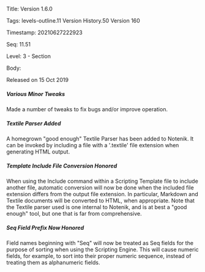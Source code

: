Title:  Version 1.6.0

Tags:   levels-outline.11 Version History.50 Version 160

Timestamp: 20210627222923

Seq:    11.51

Level:  3 - Section

Body: 

Released on 15 Oct 2019
 
##### Various Minor Tweaks

Made a number of tweaks to fix bugs and/or improve operation. 

 
##### Textile Parser Added

A homegrown "good enough" Textile Parser has been added to Notenik. It can be invoked by including a file with a '.textile' file extension when generating HTML output. 

 
##### Template Include File Conversion Honored

When using the Include command within a Scripting Template file to include another file, automatic conversion will now be done when the included file extension differs from the output file extension. In particular, Markdown and Textile documents will be converted to HTML, when appropriate. Note that the Textile parser used is one internal to Notenik, and is at best a "good enough" tool, but one that is far from comprehensive. 

 
##### Seq Field Prefix Now Honored

Field names beginning with "Seq" will now be treated as Seq fields for the purpose of sorting when using the Scripting Engine. This will cause numeric fields, for example, to sort into their proper numeric sequence, instead of treating them as alphanumeric fields.

